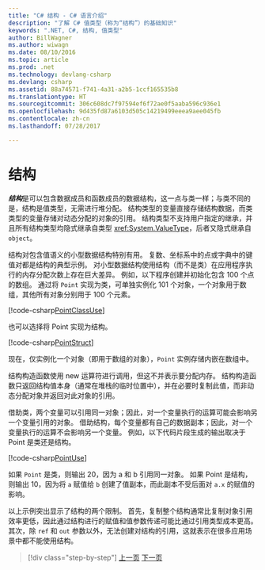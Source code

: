 ```yaml
---
title: "C# 结构 - C# 语言介绍"
description: "了解 C# 值类型（称为“结构”）的基础知识"
keywords: ".NET, C#, 结构, 值类型"
author: BillWagner
ms.author: wiwagn
ms.date: 08/10/2016
ms.topic: article
ms.prod: .net
ms.technology: devlang-csharp
ms.devlang: csharp
ms.assetid: 88a74571-f741-4a31-a2b5-1ccf165535b8
ms.translationtype: HT
ms.sourcegitcommit: 306c608dc7f97594ef6f72ae0f5aaba596c936e1
ms.openlocfilehash: 9d435fd87a6103d505c14219499eeea9aee045fb
ms.contentlocale: zh-cn
ms.lasthandoff: 07/28/2017

---
```


# <a name="structs"></a>结构

***结构***是可以包含数据成员和函数成员的数据结构，这一点与类一样；与类不同的是，结构是值类型，无需进行堆分配。 结构类型的变量直接存储结构数据，而类类型的变量存储对动态分配的对象的引用。 结构类型不支持用户指定的继承，并且所有结构类型均隐式继承自类型 <xref:System.ValueType>，后者又隐式继承自 `object`。

结构对包含值语义的小型数据结构特别有用。 复数、坐标系中的点或字典中的键值对都是结构的典型示例。 对小型数据结构使用结构（而不是类）在应用程序执行的内存分配次数上存在巨大差异。 例如，以下程序创建并初始化包含 100 个点的数组。 通过将 `Point` 实现为类，可单独实例化 101 个对象，一个对象用于数组，其他所有对象分别用于 100 个元素。

[!code-csharp[PointClassUse](../../../samples/snippets/csharp/tour/structs/Program.cs#L5-L13)]

也可以选择将 Point 实现为结构。

[!code-csharp[PointStruct](../../../samples/snippets/csharp/tour/structs/Point.cs#L3-L11)]

现在，仅实例化一个对象（即用于数组的对象），`Point` 实例存储内嵌在数组中。

结构构造函数使用 new 运算符进行调用，但这不并表示要分配内存。 结构构造函数只返回结构值本身（通常在堆栈的临时位置中），并在必要时复制此值，而非动态分配对象并返回对此对象的引用。

借助类，两个变量可以引用同一对象；因此，对一个变量执行的运算可能会影响另一个变量引用的对象。 借助结构，每个变量都有自己的数据副本；因此，对一个变量执行的运算不会影响另一个变量。 例如，以下代码片段生成的输出取决于 Point 是类还是结构。

[!code-csharp[PointUse](../../../samples/snippets/csharp/tour/structs/Program.cs#L19-L22)]

如果 `Point` 是类，则输出 20，因为 a 和 b 引用同一对象。 如果 Point 是结构，则输出 10，因为将 `a` 赋值给 `b` 创建了值副本，而此副本不受后面对 `a.x` 的赋值的影响。

以上示例突出显示了结构的两个限制。 首先，复制整个结构通常比复制对象引用效率更低，因此通过结构进行的赋值和值参数传递可能比通过引用类型成本更高。 其次，除 `ref` 和 `out` 参数以外，无法创建对结构的引用，这就表示在很多应用场景中都不能使用结构。

>[!div class="step-by-step"]
[上一页](classes-and-objects.md)
[下一页](arrays.md)

